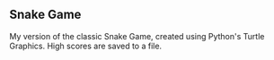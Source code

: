 ## Snake Game

My version of the classic Snake Game, created using Python's Turtle Graphics. High scores are saved to a file.